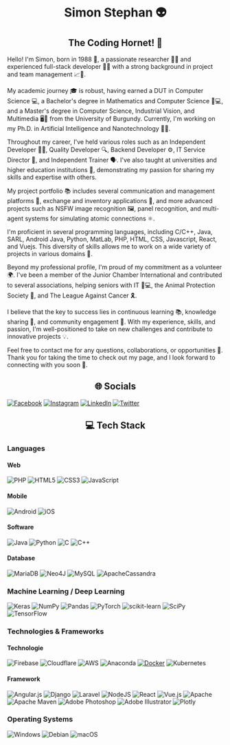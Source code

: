
<h1 align="center">Simon Stephan 👽</h1>

<h2 align="center"> The Coding Hornet! 🐝</h2>

<p>Hello! I'm Simon, born in 1988 🎂, a passionate researcher 🧪🔬 and experienced full-stack developer 👨‍💻 with a strong background in project and team management 📈👥.</p>

<p>My academic journey 🎓 is robust, having earned a DUT in Computer Science 💻, a Bachelor's degree in Mathematics and Computer Science 🧮💻, and a Master's degree in Computer Science, Industrial Vision, and Multimedia 🖥️📸 from the University of Burgundy. Currently, I'm working on my Ph.D. in Artificial Intelligence and Nanotechnology 🤖🧬.</p>

<p>Throughout my career, I've held various roles such as an Independent Developer 👨‍💻, Quality Developer 🔍, Backend Developer ⚙️, IT Service Director 🏢, and Independent Trainer 🗣️. I've also taught at universities and higher education institutions 🏫, demonstrating my passion for sharing my skills and expertise with others.</p>

<p>My project portfolio 📚 includes several communication and management platforms 📡, exchange and inventory applications 🔄, and more advanced projects such as NSFW image recognition 🖼️, panel recognition, and multi-agent systems for simulating atomic connections ⚛️.</p>

<p>I'm proficient in several programming languages, including C/C++, Java, SARL, Android Java, Python, MatLab, PHP, HTML, CSS, Javascript, React, and Vuejs. This diversity of skills allows me to work on a wide variety of projects in various domains 💼.</p>

<p>Beyond my professional profile, I'm proud of my commitment as a volunteer 🌍. I've been a member of the Junior Chamber International and contributed to several associations, helping seniors with IT 👴💻, the Animal Protection Society 🐾, and The League Against Cancer 🎗️.</p>

<p>I believe that the key to success lies in continuous learning 📚, knowledge sharing 👥, and community engagement 🤝. With my experience, skills, and passion, I'm well-positioned to take on new challenges and contribute to innovative projects 💡.</p>

<p>Feel free to contact me for any questions, collaborations, or opportunities 📨. Thank you for taking the time to check out my page, and I look forward to connecting with you soon 🤗.</p>

<h2 align="center">🌐 Socials</h2>


[![Facebook](https://img.shields.io/badge/Facebook-%231877F2.svg?logo=Facebook&logoColor=white)](https://facebook.com/Simon.Stephan) 
[![Instagram](https://img.shields.io/badge/Instagram-%23E4405F.svg?logo=Instagram&logoColor=white)](https://instagram.com/TheCodingHornet)
[![LinkedIn](https://img.shields.io/badge/LinkedIn-%230077B5.svg?logo=linkedin&logoColor=white)](https://linkedin.com/in/simon-stephan-dev/)
[![Twitter](https://img.shields.io/badge/Twitter-%231DA1F2.svg?logo=Twitter&logoColor=white)](https://twitter.com/TheCodingHornet) 

<h2 align="center">💻 Tech Stack</h2>

<h3>Languages</h3>

<h4>Web</h4>

![PHP](https://img.shields.io/badge/php-%23777BB4.svg?style=for-the-badge&logo=php&logoColor=white)
![HTML5](https://img.shields.io/badge/html5-%23E34F26.svg?style=for-the-badge&logo=html5&logoColor=white)
![CSS3](https://img.shields.io/badge/css3-%231572B6.svg?style=for-the-badge&logo=css3&logoColor=white)
![JavaScript](https://img.shields.io/static/v1?style=for-the-badge&message=JavaScript&color=222222&logo=JavaScript&logoColor=F7DF1E&label=)

<h4>Mobile</h4>

![Android](https://img.shields.io/static/v1?style=for-the-badge&message=Android&color=222222&logo=Android&logoColor=3DDC84&label=)
![iOS](https://img.shields.io/static/v1?style=for-the-badge&message=iOS&color=000000&logo=iOS&logoColor=FFFFFF&label=)
       
<h4>Software</h4>

![Java](https://img.shields.io/badge/java-%23ED8B00.svg?style=for-the-badge&logo=java&logoColor=white)
![Python](https://img.shields.io/badge/python-3670A0?style=for-the-badge&logo=python&logoColor=ffdd54)
![C](https://img.shields.io/badge/c-%2300599C.svg?style=for-the-badge&logo=c&logoColor=white)
![C++](https://img.shields.io/badge/c++-%2300599C.svg?style=for-the-badge&logo=c%2B%2B&logoColor=white)
            
<h4>Database</h4>

![MariaDB](https://img.shields.io/badge/MariaDB-003545?style=for-the-badge&logo=mariadb&logoColor=white)
![Neo4J](https://img.shields.io/badge/Neo4j-008CC1?style=for-the-badge&logo=neo4j&logoColor=white)
![MySQL](https://img.shields.io/badge/mysql-%2300f.svg?style=for-the-badge&logo=mysql&logoColor=white)
![ApacheCassandra](https://img.shields.io/badge/cassandra-%231287B1.svg?style=for-the-badge&logo=apache-cassandra&logoColor=white)


<h3>Machine Learning / Deep Learning</h3>

![Keras](https://img.shields.io/badge/Keras-%23D00000.svg?style=for-the-badge&logo=Keras&logoColor=white)
![NumPy](https://img.shields.io/badge/numpy-%23013243.svg?style=for-the-badge&logo=numpy&logoColor=white)
![Pandas](https://img.shields.io/badge/pandas-%23150458.svg?style=for-the-badge&logo=pandas&logoColor=white)
![PyTorch](https://img.shields.io/badge/PyTorch-%23EE4C2C.svg?style=for-the-badge&logo=PyTorch&logoColor=white)
![scikit-learn](https://img.shields.io/badge/scikit--learn-%23F7931E.svg?style=for-the-badge&logo=scikit-learn&logoColor=white)
![SciPy](https://img.shields.io/badge/SciPy-%230C55A5.svg?style=for-the-badge&logo=scipy&logoColor=%white)
![TensorFlow](https://img.shields.io/badge/TensorFlow-%23FF6F00.svg?style=for-the-badge&logo=TensorFlow&logoColor=white)

<h3>Technologies & Frameworks</h3>

<h4>Technologie</h4>

![Firebase](https://img.shields.io/badge/firebase-%23039BE5.svg?style=for-the-badge&logo=firebase)
![Cloudflare](https://img.shields.io/badge/Cloudflare-F38020?style=for-the-badge&logo=Cloudflare&logoColor=white)
![AWS](https://img.shields.io/badge/AWS-%23FF9900.svg?style=for-the-badge&logo=amazon-aws&logoColor=white)
![Anaconda](https://img.shields.io/badge/Anaconda-%2344A833.svg?style=for-the-badge&logo=anaconda&logoColor=white)
[![Docker](https://img.shields.io/badge/docker-black?style=for-the-badge&logo=docker)](https://hub.docker.com/u/wervlad)
![Kubernetes](https://img.shields.io/static/v1?style=for-the-badge&message=Kubernetes&color=326CE5&logo=Kubernetes&logoColor=FFFFFF&label=)

<h4>Framework</h4>

![Angular.js](https://img.shields.io/badge/angular.js-%23E23237.svg?style=for-the-badge&logo=angularjs&logoColor=white)
![Django](https://img.shields.io/badge/django-%23092E20.svg?style=for-the-badge&logo=django&logoColor=white)
![Laravel](https://img.shields.io/badge/laravel-%23FF2D20.svg?style=for-the-badge&logo=laravel&logoColor=white)
![NodeJS](https://img.shields.io/badge/node.js-6DA55F?style=for-the-badge&logo=node.js&logoColor=white)
![React](https://img.shields.io/badge/react-%2320232a.svg?style=for-the-badge&logo=react&logoColor=%2361DAFB)
![Vue.js](https://img.shields.io/badge/vuejs-%2335495e.svg?style=for-the-badge&logo=vuedotjs&logoColor=%234FC08D)
![Apache](https://img.shields.io/badge/apache-%23D42029.svg?style=for-the-badge&logo=apache&logoColor=white)
![Apache Maven](https://img.shields.io/badge/Apache%20Maven-C71A36?style=for-the-badge&logo=Apache%20Maven&logoColor=white)
![Adobe Photoshop](https://img.shields.io/badge/adobephotoshop-%2331A8FF.svg?style=for-the-badge&logo=adobephotoshop&logoColor=white)
![Adobe Illustrator](https://img.shields.io/badge/adobeillustrator-%23FF9A00.svg?style=for-the-badge&logo=adobeillustrator&logoColor=white)
![Plotly](https://img.shields.io/badge/Plotly-%233F4F75.svg?style=for-the-badge&logo=plotly&logoColor=white)

<h3>Operating Systems</h3>

![Windows](https://img.shields.io/static/v1?style=for-the-badge&message=Windows&color=0078D6&logo=Windows&logoColor=FFFFFF&label=)
![Debian](https://img.shields.io/static/v1?style=for-the-badge&message=Debian&color=A81D33&logo=Debian&logoColor=FFFFFF&label=)
![macOS](https://img.shields.io/static/v1?style=for-the-badge&message=macOS&color=000000&logo=macOS&logoColor=FFFFFF&label=)

